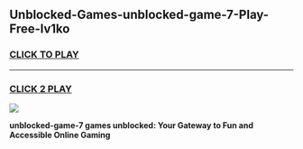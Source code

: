 
## Unblocked-Games-unblocked-game-7-Play-Free-lv1ko
<h3>
<a href="https://premium76.site?title=unblocked-game-7&ref=09A">CLICK TO PLAY</a></h3>
<hr>

<h3>
<a href="https://premium76.site?title=unblocked-game-7&ref=09A">CLICK 2 PLAY</a>
  
</h3>

<a href="https://premium76.site?title=unblocked-game-7&ref=09A"><img src="https://clearcache.store/games.png"></a>


**unblocked-game-7 games unblocked: Your Gateway to Fun and Accessible Online Gaming**

